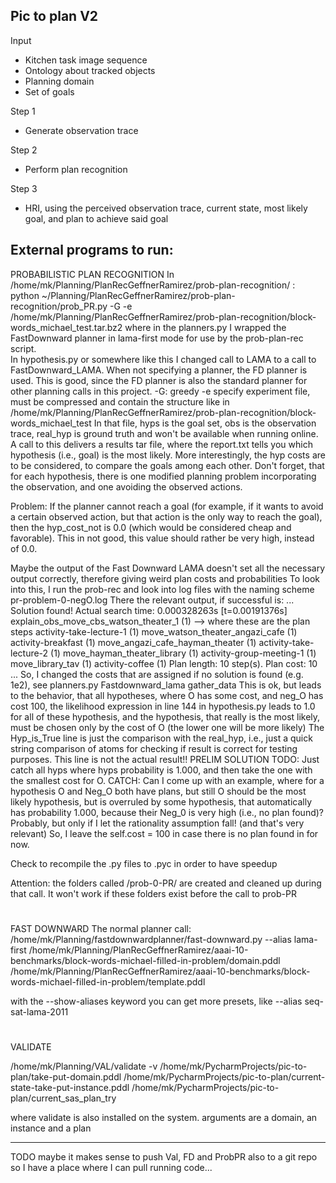 Pic to plan V2
- 
Input
- Kitchen task image sequence
- Ontology about tracked objects
- Planning domain
- Set of goals

Step 1
- Generate observation trace

Step 2
- Perform plan recognition

Step 3 
- HRI, using the perceived observation trace, current state, most likely goal, and plan to achieve said goal


External programs to run:
-
PROBABILISTIC PLAN RECOGNITION
In /home/mk/Planning/PlanRecGeffnerRamirez/prob-plan-recognition/ :
python ~/Planning/PlanRecGeffnerRamirez/prob-plan-recognition/prob_PR.py -G -e /home/mk/Planning/PlanRecGeffnerRamirez/prob-plan-recognition/block-words_michael_test.tar.bz2
where in the planners.py I wrapped the FastDownward planner in lama-first mode for use by the prob-plan-rec script. \
 In hypothesis.py or somewhere like this I changed call to LAMA to a call to FastDownward_LAMA. When not specifying a planner, 
 the FD planner is used. This is good, since the FD planner is also the standard planner for other planning calls in this 
 project.
-G: greedy
-e specify experiment file, must be compressed and contain the structure like in /home/mk/Planning/PlanRecGeffnerRamirez/prob-plan-recognition/block-words_michael_test
 In that file, hyps is the goal set, obs is the observation trace, real_hyp is ground truth and won't be available when 
 running online.
 A call to this delivers a results tar file, where the report.txt tells you which hypothesis (i.e., goal) is the most likely.
 More interestingly, the hyp costs are to be considered, to compare the goals among each other. Don't forget, that for each
 hypothesis, there is one modified planning problem incorporating the observation, and one avoiding the observed actions.
 
 Problem: If the planner cannot reach a goal (for example, if it wants to avoid a certain observed action, but that action is 
 the only way to reach the goal), then the hyp_cost_not is 0.0 (which would be considered cheap and favorable). 
 This in not good, this value should rather be very high, instead of 0.0. 
 
 Maybe the output of the Fast Downward LAMA doesn't set all the necessary output correctly, therefore giving weird plan costs and probabilities
 To look into this, I run the prob-rec and look into log files with the naming scheme pr-problem-0-negO.log
 There the relevant output, if successful is:
 ...
 Solution found!
Actual search time: 0.000328263s [t=0.00191376s]
explain_obs_move_cbs_watson_theater_1  (1) --> where these are the plan steps
activity-take-lecture-1  (1)
move_watson_theater_angazi_cafe  (1)
activity-breakfast  (1)
move_angazi_cafe_hayman_theater  (1)
activity-take-lecture-2  (1)
move_hayman_theater_library  (1)
activity-group-meeting-1  (1)
move_library_tav  (1)
activity-coffee  (1)
Plan length: 10 step(s).
Plan cost: 10
 ...
 So, I changed the costs that are assigned if no solution is found (e.g. 1e2), see planners.py Fastdownward_lama gather_data
 This is ok, but leads to the behavior, that all hypotheses, where O has some cost, and neg_O has cost 100, the
 likelihood expression in line 144 in hypothesis.py leads to 1.0 for all of these hypothesis, and the hypothesis, that
 really is the most likely, must be chosen only by the cost of O (the lower one will be more likely)
 The Hyp_is_True line is just the comparison with the real_hyp, i.e., just a quick string comparison of atoms for checking if 
 result is correct for testing purposes. This line is not the actual result!!
 PRELIM SOLUTION TODO: Just catch all hyps where hyps probability is 1.000, and then take the one with the
 smallest cost for O.
 CATCH: Can I come up with an example, where for a hypothesis O and Neg_O both have plans, but still O should be the most likely
 hypothesis, but is overruled by some hypothesis, that automatically has probability 1.000, because their Neg_0 is very high (i.e., no plan found)?
 Probably, but only if I let the rationality assumption fall! (and that's very relevant)
So, I leave the self.cost = 100 in case there is no plan found in for now.  
 
 Check to recompile the .py files to .pyc in order to have speedup
 
 Attention: the folders called /prob-0-PR/ are created and cleaned up during that call.
 It won't work if these folders exist before the call to prob-PR
 
 #
 FAST DOWNWARD
 The normal planner call:
 /home/mk/Planning/fastdownwardplanner/fast-downward.py  --alias lama-first /home/mk/Planning/PlanRecGeffnerRamirez/aaai-10-benchmarks/block-words-michael-filled-in-problem/domain.pddl /home/mk/Planning/PlanRecGeffnerRamirez/aaai-10-benchmarks/block-words-michael-filled-in-problem/template.pddl

with the --show-aliases keyword you can get more presets, like  --alias seq-sat-lama-2011

# 
VALIDATE 

/home/mk/Planning/VAL/validate -v  /home/mk/PycharmProjects/pic-to-plan/take-put-domain.pddl /home/mk/PycharmProjects/pic-to-plan/current-state-take-put-instance.pddl /home/mk/PycharmProjects/pic-to-plan/current_sas_plan_try

where validate is also installed on the system. 
arguments are a domain, an instance and a plan


-----
TODO maybe it makes sense to push Val, FD and ProbPR also to a git repo so I have a place where I can pull running code...